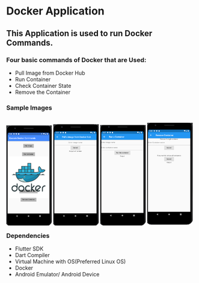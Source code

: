 # Docker Application

## This Application is used to run Docker Commands.

### Four basic commands of Docker that are Used:
* Pull Image from Docker Hub
* Run Container
* Check Container State
* Remove the Container

### Sample Images

<p style="float: left">
    <img src="/preview-images/Home.PNG" width="24%" />
    <img src="/preview-images/pull.PNG" width="24%" />
    <img src="/preview-images/run.PNG" width="24%" />
    <img src="/preview-images/remove.PNG" width="24%" />
</p>

### Dependencies
* Flutter SDK
* Dart Compiler
* Virtual Machine with OS(Preferred Linux OS)
* Docker
* Android Emulator/ Android Device
